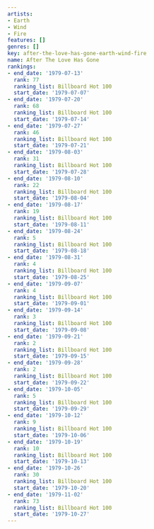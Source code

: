 ```yaml
---
artists:
- Earth
- Wind
- Fire
features: []
genres: []
key: after-the-love-has-gone-earth-wind-fire
name: After The Love Has Gone
rankings:
- end_date: '1979-07-13'
  rank: 77
  ranking_list: Billboard Hot 100
  start_date: '1979-07-07'
- end_date: '1979-07-20'
  rank: 68
  ranking_list: Billboard Hot 100
  start_date: '1979-07-14'
- end_date: '1979-07-27'
  rank: 46
  ranking_list: Billboard Hot 100
  start_date: '1979-07-21'
- end_date: '1979-08-03'
  rank: 31
  ranking_list: Billboard Hot 100
  start_date: '1979-07-28'
- end_date: '1979-08-10'
  rank: 22
  ranking_list: Billboard Hot 100
  start_date: '1979-08-04'
- end_date: '1979-08-17'
  rank: 19
  ranking_list: Billboard Hot 100
  start_date: '1979-08-11'
- end_date: '1979-08-24'
  rank: 5
  ranking_list: Billboard Hot 100
  start_date: '1979-08-18'
- end_date: '1979-08-31'
  rank: 4
  ranking_list: Billboard Hot 100
  start_date: '1979-08-25'
- end_date: '1979-09-07'
  rank: 4
  ranking_list: Billboard Hot 100
  start_date: '1979-09-01'
- end_date: '1979-09-14'
  rank: 3
  ranking_list: Billboard Hot 100
  start_date: '1979-09-08'
- end_date: '1979-09-21'
  rank: 2
  ranking_list: Billboard Hot 100
  start_date: '1979-09-15'
- end_date: '1979-09-28'
  rank: 2
  ranking_list: Billboard Hot 100
  start_date: '1979-09-22'
- end_date: '1979-10-05'
  rank: 5
  ranking_list: Billboard Hot 100
  start_date: '1979-09-29'
- end_date: '1979-10-12'
  rank: 9
  ranking_list: Billboard Hot 100
  start_date: '1979-10-06'
- end_date: '1979-10-19'
  rank: 10
  ranking_list: Billboard Hot 100
  start_date: '1979-10-13'
- end_date: '1979-10-26'
  rank: 30
  ranking_list: Billboard Hot 100
  start_date: '1979-10-20'
- end_date: '1979-11-02'
  rank: 73
  ranking_list: Billboard Hot 100
  start_date: '1979-10-27'
---
```


